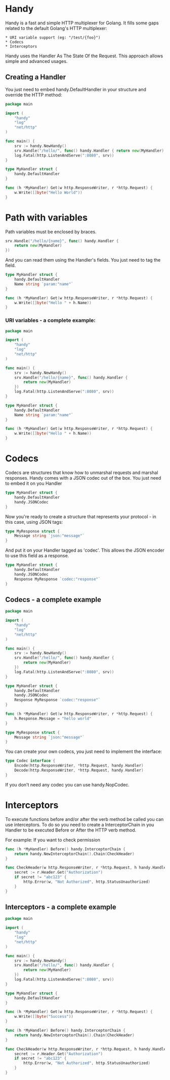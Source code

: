 Handy
==========================================

Handy is a fast and simple HTTP multiplexer for Golang. It fills some gaps
related to the default Golang's HTTP multiplexer:

	* URI variable support (eg: "/test/{foo}")
	* Codecs
	* Interceptors

Handy uses the Handler As The State Of the Request. This approach allows simple and advanced usages.

## Creating a Handler
You just need to embed handy.DefaultHandler in your structure and override the HTTP method:

~~~ go
package main

import (
	"handy"
	"log"
	"net/http"
)

func main() {
	srv := handy.NewHandy()
	srv.Handle("/hello/", func() handy.Handler { return new(MyHandler) })
	log.Fatal(http.ListenAndServe(":8080", srv))
}

type MyHandler struct {
	handy.DefaultHandler
}

func (h *MyHandler) Get(w http.ResponseWriter, r *http.Request) {
	w.Write([]byte("Hello World"))
}
~~~

# Path with variables
Path variables must be enclosed by braces.

~~~ go
srv.Handle("/hello/{name}", func() handy.Handler { 
	return new(MyHandler) 
})
~~~

And you can read them using the Handler's fields. You just need to tag the field.

~~~ go
type MyHandler struct {
	handy.DefaultHandler
	Name string `param:"name"`
}

func (h *MyHandler) Get(w http.ResponseWriter, r *http.Request) {
	w.Write([]byte("Hello " + h.Name))
}
~~~

### URI variables - a complete example:
~~~ go
package main

import (
	"handy"
	"log"
	"net/http"
)

func main() {
	srv := handy.NewHandy()
	srv.Handle("/hello/{name}", func() handy.Handler {
		return new(MyHandler)
	})
	log.Fatal(http.ListenAndServe(":8080", srv))
}

type MyHandler struct {
	handy.DefaultHandler
	Name string `param:"name"`
}

func (h *MyHandler) Get(w http.ResponseWriter, r *http.Request) {
	w.Write([]byte("Hello " + h.Name))
}
~~~

# Codecs
Codecs are structures that know how to unmarshal requests and marshal responses. Handy comes with a JSON codec out of the box. You just need to embed it on you Handler

~~~ go
type MyHandler struct {
	handy.DefaultHandler
	handy.JSONCodec
}
~~~

Now you're ready to create a structure that represents your protocol - in this case, using JSON tags:

~~~ go
type MyResponse struct {
	Message string `json:"message"`
}
~~~

And put it on your Handler tagged as 'codec'. This allows the JSON encoder to use this field as a response.

~~~ go
type MyHandler struct {
	handy.DefaultHandler
	handy.JSONCodec
	Response MyResponse `codec:"response"`
}
~~~

## Codecs - a complete example
~~~ go
package main

import (
	"handy"
	"log"
	"net/http"
)

func main() {
	srv := handy.NewHandy()
	srv.Handle("/hello/", func() handy.Handler {
		return new(MyHandler)
	})
	log.Fatal(http.ListenAndServe(":8080", srv))
}

type MyHandler struct {
	handy.DefaultHandler
	handy.JSONCodec
	Response MyResponse `codec:"response"`
}

func (h *MyHandler) Get(w http.ResponseWriter, r *http.Request) {
	h.Response.Message = "hello world"
}

type MyResponse struct {
	Message string `json:"message"`
}
~~~

You can create your own codecs, you just need to implement the interface:

~~~ go
type Codec interface {
	Encode(http.ResponseWriter, *http.Request, handy.Handler)
	Decode(http.ResponseWriter, *http.Request, handy.Handler)
}
~~~

If you don't need any codec you can use handy.NopCodec.

# Interceptors
To execute functions before and/or after the verb method be called you can use interceptors. To do so you need to create a InterceptorChain in you Handler to be executed Before or After the HTTP verb method.

For example: If you want to check permission

~~~ go
func (h *MyHandler) Before() handy.InterceptorChain {
	return handy.NewInterceptorChain().Chain(CheckHeader)
}

func CheckHeader(w http.ResponseWriter, r *http.Request, h handy.Handler) {
	secret := r.Header.Get("Authorization")
	if secret != "abc123" {
		http.Error(w, "Not Authorized", http.StatusUnauthorized)
	}
}
~~~

## Interceptors - a complete example
~~~ go
package main

import (
	"handy"
	"log"
	"net/http"
)

func main() {
	srv := handy.NewHandy()
	srv.Handle("/hello/", func() handy.Handler {
		return new(MyHandler)
	})
	log.Fatal(http.ListenAndServe(":8080", srv))
}

type MyHandler struct {
	handy.DefaultHandler
}

func (h *MyHandler) Get(w http.ResponseWriter, r *http.Request) {
	w.Write([]byte("Success"))
}

func (h *MyHandler) Before() handy.InterceptorChain {
	return handy.NewInterceptorChain().Chain(CheckHeader)
}

func CheckHeader(w http.ResponseWriter, r *http.Request, h handy.Handler) {
	secret := r.Header.Get("Authorization")
	if secret != "abc123" {
		http.Error(w, "Not Authorized", http.StatusUnauthorized)
	}
}
~~~